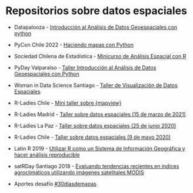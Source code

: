 # Repositorios sobre datos espaciales

- Datapalooza - [Introducción al Análisis de Datos Geoespaciales con python](https://github.com/sporella/datapalooza_datos_geoespaciales)

- PyCon Chile 2022 - [Haciendo mapas con Python](https://github.com/sporella/mapas_con_python)

- Sociedad Chilena de Estadística - [Minicurso de Análisis Espacial con R](https://github.com/sporella/analisis_espacial_soche)

- PyDay Valparaíso - [Taller Introducción al Análisis de Datos Geoespaciales con Python](https://github.com/sporella/datos_geoespaciales_python)

- Woman in Data Science Santiago - [Taller de Visualización de Datos Espaciales](https://github.com/sporella/wids2021)

- R-Ladies Chile - [Mini taller sobre {mapview}](https://github.com/sporella/mapview_demo)

- R-Ladies Madrid - [Taller sobre datos espaciales (15 de marzo de 2021)](https://github.com/sporella/datos_espaciales_madrid)

- R-Ladies La Paz - [Taller sobre datos espaciales (25 de junio 2020)](https://github.com/sporella/datos_espaciales_lapaz)

- R-Ladies Chile - [Taller sobre datos espaciales (9 de mayo 2020)](https://www.meetup.com/es/rladies-concepcion/events/270358493/)

- Latin R 2019 - [Utilizar R como un Sistema de Información Geográfica y hacer análisis reproducible](https://github.com/sporella/latinR2019/blob/master/latinR.pdf)

- satRDay Santiago 2018 - [Evaluando tendencias recientes en índices agroclimáticos utilizando imágenes satelitales MODIS](https://github.com/sporella/satRdaysantiago2018/blob/master/StephanieOrellana_satRday.pdf)

- Aportes desafío [#30díasdemapas](https://github.com/sporella/30daymap)


